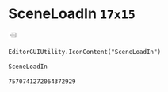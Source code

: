 # SceneLoadIn `17x15`
<img src="/img/SceneLoadIn.png" width=17 height=15>

``` CSharp
EditorGUIUtility.IconContent("SceneLoadIn")
```
```
SceneLoadIn
```
```
7570741272064372929
```
